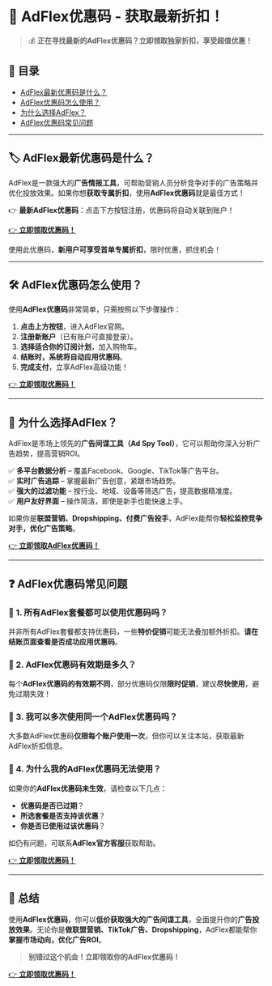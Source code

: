 # 🎯 AdFlex优惠码 - 获取最新折扣！  

> 💰 **正在寻找最新的AdFlex优惠码？立即领取独家折扣，享受超值优惠！**  

## 📌 目录  
- [AdFlex最新优惠码是什么？](#adflex最新优惠码是什么)  
- [AdFlex优惠码怎么使用？](#adflex优惠码怎么使用)  
- [为什么选择AdFlex？](#为什么选择adflex)  
- [AdFlex优惠码常见问题](#adflex优惠码常见问题)  

---

## 🏷️ AdFlex最新优惠码是什么？  

AdFlex是一款强大的**广告情报工具**，可帮助营销人员分析竞争对手的广告策略并优化投放效果。如果你想**获取专属折扣**，使用**AdFlex优惠码**就是最佳方式！  

👉 **最新AdFlex优惠码**：点击下方按钮注册，优惠码将自动关联到账户！  

[👉 **立即领取优惠码！**](https://bit.ly/4l4gHZ0)  

使用此优惠码，**新用户可享受首单专属折扣**，限时优惠，抓住机会！  

---

## 🛠️ AdFlex优惠码怎么使用？  

使用**AdFlex优惠码**非常简单，只需按照以下步骤操作：  

1. **点击上方按钮**，进入AdFlex官网。  
2. **注册新账户**（已有账户可直接登录）。  
3. **选择适合你的订阅计划**，加入购物车。  
4. **结账时，系统将自动应用优惠码**。  
5. **完成支付**，立享AdFlex高级功能！  

[👉 **立即领取优惠码！**](https://bit.ly/4l4gHZ0)  

---

## 🚀 为什么选择AdFlex？  

AdFlex是市场上领先的**广告间谍工具（Ad Spy Tool）**，它可以帮助你深入分析广告趋势，提高营销ROI。  

✅ **多平台数据分析** – 覆盖Facebook、Google、TikTok等广告平台。  
✅ **实时广告追踪** – 掌握最新广告创意，紧跟市场趋势。  
✅ **强大的过滤功能** – 按行业、地域、设备等筛选广告，提高数据精准度。  
✅ **用户友好界面** – 操作简洁，即使是新手也能快速上手。  

如果你是**联盟营销、Dropshipping、付费广告投手**，AdFlex能帮你**轻松监控竞争对手，优化广告策略**。  

[👉 **立即领取AdFlex优惠码！**](https://bit.ly/4l4gHZ0)  

---

## ❓ AdFlex优惠码常见问题  

### 🔹 1. 所有AdFlex套餐都可以使用优惠码吗？  
并非所有AdFlex套餐都支持优惠码，一些**特价促销**可能无法叠加额外折扣。**请在结账页面查看是否成功应用优惠码**。  

### 🔹 2. AdFlex优惠码有效期是多久？  
每个**AdFlex优惠码的有效期不同**，部分优惠码仅限**限时促销**，建议**尽快使用**，避免过期失效！  

### 🔹 3. 我可以多次使用同一个AdFlex优惠码吗？  
大多数AdFlex优惠码**仅限每个账户使用一次**，但你可以关注本站，获取最新AdFlex折扣信息。  

### 🔹 4. 为什么我的AdFlex优惠码无法使用？  
如果你的**AdFlex优惠码未生效**，请检查以下几点：  
- **优惠码是否已过期**？  
- **所选套餐是否支持该优惠**？  
- **你是否已使用过该优惠码**？  

如仍有问题，可联系**AdFlex官方客服**获取帮助。  

[👉 **立即领取优惠码！**](https://bit.ly/4l4gHZ0)  

---

## 📢 总结  

使用**AdFlex优惠码**，你可以**低价获取强大的广告间谍工具**，全面提升你的**广告投放效果**。无论你是**做联盟营销、TikTok广告、Dropshipping**，AdFlex都能帮你**掌握市场动向，优化广告ROI**。  

> **别错过这个机会！立即领取你的AdFlex优惠码！**  

[👉 **立即领取优惠码！**](https://bit.ly/4l4gHZ0)  
